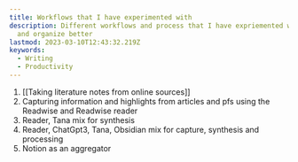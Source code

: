 ```yaml
---
title: Workflows that I have experimented with
description: Different workflows and process that I have expriemented with to write, think
  and organize better
lastmod: 2023-03-10T12:43:32.219Z
keywords:
  - Writing
  - Productivity
---
```



1. [[Taking literature notes from online sources]]
2. Capturing information and highlights from articles and pfs using the Readwise and Readwise reader
3. Reader, Tana mix for synthesis
4. Reader, ChatGpt3, Tana, Obsidian mix for capture, synthesis and processing
5. Notion as an aggregator